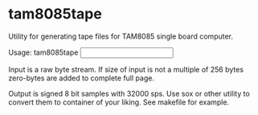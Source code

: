 tam8085tape
===========

Utility for generating tape files for TAM8085 single board computer.

Usage: tam8085tape <input> <output>

Input is a raw byte stream. If size of input is not a multiple of 256 bytes zero-bytes are added to complete full page.

Output is signed 8 bit samples with 32000 sps. Use sox or other utility to convert them to container of your liking. See makefile for example.
